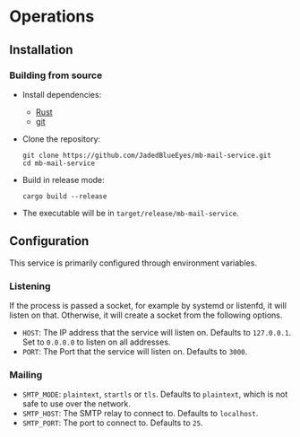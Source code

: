 # Operations

## Installation

### Building from source

- Install dependencies:
  - [Rust](https://rustup.rs)
  - [git](https://git-scm.com/)
- Clone the repository:
  
  ```shell
  git clone https://github.com/JadedBlueEyes/mb-mail-service.git
  cd mb-mail-service
  ```
  
- Build in release mode:
  
  ```shell
  cargo build --release
  ```

- The executable will be in `target/release/mb-mail-service`.

## Configuration

This service is primarily configured through environment variables.

### Listening

If the process is passed a socket, for example by systemd or listenfd, it will listen on that. Otherwise, it will create a socket from the following options.

- `HOST`: The IP address that the service will listen on. Defaults to `127.0.0.1`. Set to `0.0.0.0` to listen on all addresses.
- `PORT`: The Port that the service will listen on. Defaults to `3000`.

### Mailing

- `SMTP_MODE`: `plaintext`, `startls` or `tls`. Defaults to `plaintext`, which is not safe to use over the network.
- `SMTP_HOST`: The SMTP relay to connect to. Defaults to `localhost`.
- `SMTP_PORT`: The port to connect to. Defaults to `25`.
